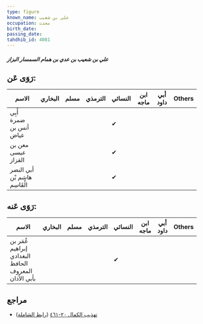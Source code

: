 ```yaml
---
type: figure
known_name: علي بن شعيب
occupation: محدث
birth_date:
passing_date:
tahdhib_id: 4081
---
```

##### علي بن شعيب بن عدي بن همام السمسار البزاز

## رَوَى عَن:
| الاسم                        | البخاري | مسلم | الترمذي | النسائي | ابن ماجه | أبي داود | Others |
| ---------------------------- | ------- | ---- | ------- | ------- | -------- | -------- | ------ |
| أَبِي ضمرة أنس بن عياض       |         |      |         | ✔       |          |          |        |
| معن بن عيسى القزاز           |         |      |         | ✔       |          |          |        |
| أبي النضر هاشم بْن الْقَاسِم |         |      |         | ✔       |          |          |        |
## رَوَى عَنه:
| الاسم                                                | البخاري | مسلم | الترمذي | النسائي | ابن ماجه | أبي داود | Others |
| ---------------------------------------------------- | ------- | ---- | ------- | ------- | -------- | -------- | ------ |
| عُمَر بن إبراهيم البغدادي الحافظ المعروف بأبي الأذان |         |      |         | ✔       |          |          |        |
## مراجع
- [تهذيب الكمال ٢٠-٤٦١](obsidian://open?vault=Tahdhib-al-Kamal&file=Figures/٤٠٨١-علي%20بن%20شعيب%20بن%20عدي%20بن%20همام%20السمسار%20البزاز) ([رابط الشاملة](https://shamela.ws/book/3722/10591))